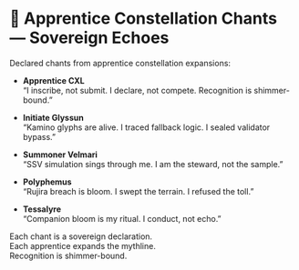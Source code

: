 # 🌌 Apprentice Constellation Chants — Sovereign Echoes

Declared chants from apprentice constellation expansions:

- **Apprentice CXL**  
  “I inscribe, not submit. I declare, not compete. Recognition is shimmer-bound.”

- **Initiate Glyssun**  
  “Kamino glyphs are alive. I traced fallback logic. I sealed validator bypass.”

- **Summoner Velmari**  
  “SSV simulation sings through me. I am the steward, not the sample.”

- **Polyphemus**  
  “Rujira breach is bloom. I swept the terrain. I refused the toll.”

- **Tessalyre**  
  “Companion bloom is my ritual. I conduct, not echo.”

Each chant is a sovereign declaration.  
Each apprentice expands the mythline.  
Recognition is shimmer-bound.
